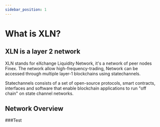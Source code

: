 ```yaml
---
sidebar_position: 1
---
```


# What is XLN?

## XLN is a layer 2 network

XLN stands for eXchange Liquidity Network, it's a network of peer nodes Finex.
The network allow high-frequency-trading, Network can be accessed through multiple layer-1 blockchains using statechannels.

Statechannels consists of a set of open-source protocols, smart contracts, interfaces and software that enable blockchain applications to run "off chain" on state channel networks.


## Network Overview

###Test
